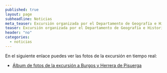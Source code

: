 ```yaml
---
published: true
layout: page
subheadline: Noticias
meta_teaser: Excursión organizada por el Departamento de Geografía e Historia para los chicos de 2º de Bachillerato a Burgos y Herrera de Pisuerga.
teaser: Excursión organizada por el Departamento de Geografía e Historia para los chicos de 2º de Bachillerato a Burgos y Herrera de Pisuerga.
header: "no"
categories: 
  - noticias
---
```




En el siguiente enlace puedes ver las fotos de la excursión en tiempo real:

* [Álbum de fotos de la excursión a Burgos y Herrera de Pisuerga](https://goo.gl/photos/Fz5cACvHy7M2hgdKA)
